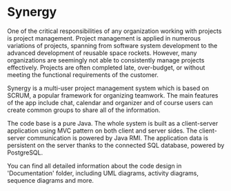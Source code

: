 # Synergy
One of the critical responsibilities of any organization working with projects is project management. Project management is applied in numerous variations of projects, spanning from software system development to the advanced development of reusable space rockets. However, many organizations are seemingly not able to consistently manage projects effectively. Projects are often completed late, over-budget, or without meeting the functional requirements of the customer.

Synergy is a multi-user project management system which is based on SCRUM, a popular framework for organizing teamwork. The main features of the app include chat, calendar and organizer and of course users can create common groups to share all of the information.

The code base is a pure Java. The whole system is built as a client-server application using MVC pattern on both client and server sides. The client-server communication is powered by Java RMI. The application data is persistent on the server thanks to the connected SQL database, powered by PostgreSQL.

You can find all detailed information about the code design in 'Documentation' folder, including UML diagrams, activity diagrams, sequence diagrams and more.
